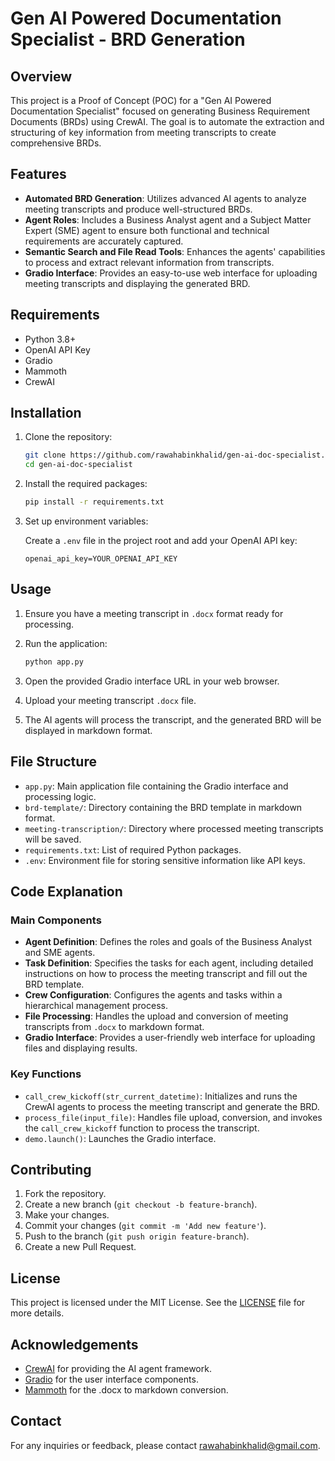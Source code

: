 # Gen AI Powered Documentation Specialist - BRD Generation

## Overview

This project is a Proof of Concept (POC) for a "Gen AI Powered Documentation Specialist" focused on generating Business Requirement Documents (BRDs) using CrewAI. The goal is to automate the extraction and structuring of key information from meeting transcripts to create comprehensive BRDs.

## Features

- **Automated BRD Generation**: Utilizes advanced AI agents to analyze meeting transcripts and produce well-structured BRDs.
- **Agent Roles**: Includes a Business Analyst agent and a Subject Matter Expert (SME) agent to ensure both functional and technical requirements are accurately captured.
- **Semantic Search and File Read Tools**: Enhances the agents' capabilities to process and extract relevant information from transcripts.
- **Gradio Interface**: Provides an easy-to-use web interface for uploading meeting transcripts and displaying the generated BRD.

## Requirements

- Python 3.8+
- OpenAI API Key
- Gradio
- Mammoth
- CrewAI

## Installation

1. Clone the repository:

    ```bash
    git clone https://github.com/rawahabinkhalid/gen-ai-doc-specialist.git
    cd gen-ai-doc-specialist
    ```

2. Install the required packages:

    ```bash
    pip install -r requirements.txt
    ```

3. Set up environment variables:

    Create a `.env` file in the project root and add your OpenAI API key:

    ```
    openai_api_key=YOUR_OPENAI_API_KEY
    ```

## Usage

1. Ensure you have a meeting transcript in `.docx` format ready for processing.

2. Run the application:

    ```bash
    python app.py
    ```

3. Open the provided Gradio interface URL in your web browser.

4. Upload your meeting transcript `.docx` file.

5. The AI agents will process the transcript, and the generated BRD will be displayed in markdown format.

## File Structure

- `app.py`: Main application file containing the Gradio interface and processing logic.
- `brd-template/`: Directory containing the BRD template in markdown format.
- `meeting-transcription/`: Directory where processed meeting transcripts will be saved.
- `requirements.txt`: List of required Python packages.
- `.env`: Environment file for storing sensitive information like API keys.

## Code Explanation

### Main Components

- **Agent Definition**: Defines the roles and goals of the Business Analyst and SME agents.
- **Task Definition**: Specifies the tasks for each agent, including detailed instructions on how to process the meeting transcript and fill out the BRD template.
- **Crew Configuration**: Configures the agents and tasks within a hierarchical management process.
- **File Processing**: Handles the upload and conversion of meeting transcripts from `.docx` to markdown format.
- **Gradio Interface**: Provides a user-friendly web interface for uploading files and displaying results.

### Key Functions

- `call_crew_kickoff(str_current_datetime)`: Initializes and runs the CrewAI agents to process the meeting transcript and generate the BRD.
- `process_file(input_file)`: Handles file upload, conversion, and invokes the `call_crew_kickoff` function to process the transcript.
- `demo.launch()`: Launches the Gradio interface.

## Contributing

1. Fork the repository.
2. Create a new branch (`git checkout -b feature-branch`).
3. Make your changes.
4. Commit your changes (`git commit -m 'Add new feature'`).
5. Push to the branch (`git push origin feature-branch`).
6. Create a new Pull Request.

## License

This project is licensed under the MIT License. See the [LICENSE](LICENSE) file for more details.

## Acknowledgements

- [CrewAI](https://crew.ai/) for providing the AI agent framework.
- [Gradio](https://gradio.app/) for the user interface components.
- [Mammoth](https://github.com/mwilliamson/mammoth) for the .docx to markdown conversion.

## Contact

For any inquiries or feedback, please contact [rawahabinkhalid@gmail.com](mailto:rawahabinkhalid@gmail.com).
